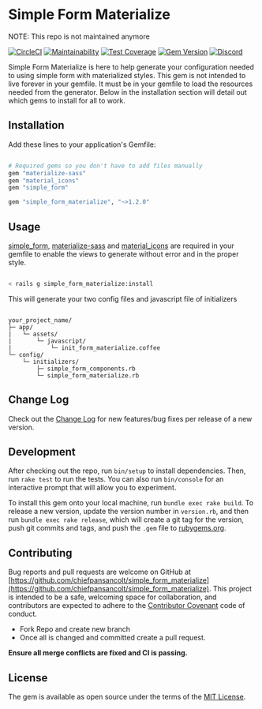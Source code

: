 # Simple Form Materialize

NOTE: This repo is not maintained anymore

[![CircleCI](https://circleci.com/gh/chiefpansancolt/simple_form_materialize.svg?style=svg)](https://circleci.com/gh/chiefpansancolt/simple_form_materialize)
[![Maintainability](https://api.codeclimate.com/v1/badges/2cc5ded694e91439568a/maintainability)](https://codeclimate.com/github/chiefpansancolt/simple_form_materialize/maintainability)
[![Test Coverage](https://api.codeclimate.com/v1/badges/2cc5ded694e91439568a/test_coverage)](https://codeclimate.com/github/chiefpansancolt/simple_form_materialize/test_coverage)
[![Gem Version](https://badge.fury.io/rb/simple_form_materialize.svg)](https://badge.fury.io/rb/simple_form_materialize)
[![Discord](https://img.shields.io/discord/450095227185659905?label=Discord&logo=discord&style=flat-square)](https://discord.gg/FPfA3w6)

Simple Form Materialize is here to help generate your configuration needed to using simple form with materialized styles.
This gem is not intended to live forever in your gemfile. It must be in your gemfile to load the resources needed from the generator.
Below in the installation section will detail out which gems to install for all to work.

## Installation

Add these lines to your application's Gemfile:

```ruby

# Required gems so you don't have to add files manually
gem "materialize-sass"
gem "material_icons"
gem "simple_form"

gem "simple_form_materialize", "~>1.2.0"
```

## Usage

[simple_form](https://github.com/plataformatec/simple_form), [materialize-sass](https://github.com/mkhairi/materialize-sass) and [material_icons](https://github.com/Angelmmiguel/material_icons) are required in your gemfile to enable the views to generate without error and in the proper style.

```bash

< rails g simple_form_materialize:install
```

This will generate your two config files and javascript file of initializers

```

your_project_name/
├─ app/
|   └─ assets/
|       └─ javascript/
|           └─ init_form_materialize.coffee
└─ config/
    └─ initializers/
        ├─ simple_form_components.rb
        └─ simple_form_materialize.rb

```

## Change Log

Check out the [Change Log](https://github.com/chiefpansancolt/simple_form_materialize/blob/master/CHANGELOG.md) for new features/bug fixes per release of a new version.

## Development

After checking out the repo, run `bin/setup` to install dependencies. Then, run `rake test` to run the tests. You can also run `bin/console` for an interactive prompt that will allow you to experiment.

To install this gem onto your local machine, run `bundle exec rake build`. To release a new version, update the version number in `version.rb`, and then run `bundle exec rake release`, which will create a git tag for the version, push git commits and tags, and push the `.gem` file to [rubygems.org](https://rubygems.org).

## Contributing

Bug reports and pull requests are welcome on GitHub at [https://github.com/chiefpansancolt/simple_form_materialize](https://github.com/chiefpansancolt/simple_form_materialize). This project is intended to be a safe, welcoming space for collaboration, and contributors are expected to adhere to the [Contributor Covenant](http://contributor-covenant.org) code of conduct.

- Fork Repo and create new branch
- Once all is changed and committed create a pull request.

**Ensure all merge conflicts are fixed and CI is passing.**

## License

The gem is available as open source under the terms of the [MIT License](http://opensource.org/licenses/MIT).
